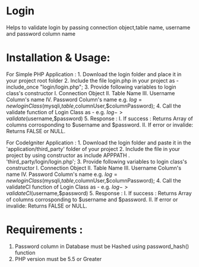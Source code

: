 # Login

Helps to validate login by passing connection object,table name, username and password column name

# Installation & Usage: 
For Simple PHP Application :
	1. Download the login folder and place it in your project root folder
	2. Include the file login.php in your project as -
		  include_once "login/login.php";
 	3. Provide following variables to login class's constructor
		I.   Connection Object 
		II.  Table Name
  		III. Username Column's name
  		IV.  Password Column's name
		e.g. $log = new loginClass($mysqli,$table,$columnUser,$columnPassword);
 	4. Call the validate function of Login Class as -
		e.g. $log->validate($username,$password)
 	5. Response :
		  I.  If success : Returns Array of columns corrosponding to $username and $password.
	 	 II. If error or invalide: Returns FALSE or NULL.

For CodeIgniter Application :
	1. Download the login folder and paste it in the 'application/third_party' folder of your project
	2. Include the file in your project by using constructor as 
		include APPPATH . 'third_party/login/login.php';
	3. Provide following variables to login class's constructor
		I.   Connection Object 
		II.  Table Name
  		III. Username Column's name
  		IV.  Password Column's name
		e.g. $log = new loginClass($mysqli,$table,$columnUser,$columnPassword);
 	4. Call the validateCI function of Login Class as -
		e.g. $log->validateCI($username,$password)
 	5. Response :
		  I.  If success : Returns Array of columns corrosponding to $username and $password.
	 	 II. If error or invalide: Returns FALSE or NULL.
    
# Requirements :
1. Password column in Database must be Hashed using password_hash() function
2. PHP version must be 5.5 or Greater

